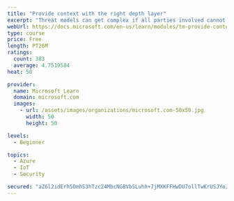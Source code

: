 ```yaml
---
title: "Provide context with the right depth layer"
excerpt: "Threat models can get complex if all parties involved cannot agree on a data-flow diagram depth layer that provides enough context to satisfy requirements"
webUrl: https://docs.microsoft.com/en-us/learn/modules/tm-provide-context-with-the-right-depth-layer/
type: course
price: Free
length: PT26M
ratings:
  count: 383
  average: 4.7519584
heat: 50

provider:
  name: Microsoft Learn
  domain: microsoft.com
  images:
    - url: /assets/images/organizations/microsoft.com-50x50.jpg
      width: 50
      height: 50

levels:
  - Beginner

topics:
  - Azure
  - IoT
  - Security

secured: "aZ6l2idErh5OmhS3hTzc24MbcNGBVbSLuhh+7jMXKFFHwDU7ollTwKrUSJYo/M1oGPjAmnUr81wkdV7nB5gNj2VMNjbn8Yvb7IqshO2Q+1H6UTjy80qe/gsnYPT+4Ic0FUOynqzIDhtB6jpBd0iSZCKnW5oNnlc/BamRK/fk4PXLdivem05EFyt9k7Jb2H5p5dZAU3NZj8jHPtB5FLhfAgiZWGW7G7NMRvF2HCqlQ/nWvENnSJTszmZXU4NjKMnVkigZuT2KCkXFlm9jOVVdGsQOFE8eqTu+Vn+aN4V5V/ev5sozdzQBxckxHXaCus3js/T2bhyUNHQvyJyNG2+7ERHij+4Nvny+n/4lZRAyiiPK2MdmOemuea6cjc4xxT0TS+soCZoofMJSgZ/HzmkHMFpNJf8cJDuxMOr7EY4Kuq8=;xwHjnW9CgoUek1KqDzq1Uw=="
---
```


